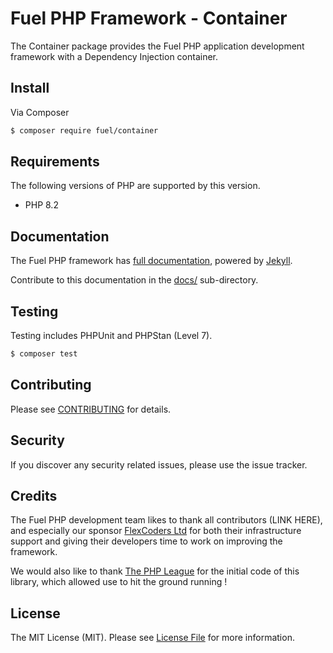 # Fuel PHP Framework - Container

The Container package provides the Fuel PHP application development framework with a Dependency Injection container.

## Install

Via Composer

``` bash
$ composer require fuel/container
```

## Requirements

The following versions of PHP are supported by this version.

* PHP 8.2

## Documentation

The Fuel PHP framework has [full documentation](https://fuelphp.org/docs), powered by [Jekyll](http://jekyllrb.com/).

Contribute to this documentation in the [docs/](https://github.com/fuel/*****/tree/develop) sub-directory.

## Testing

Testing includes PHPUnit and PHPStan (Level 7).
``` bash
$ composer test
```

## Contributing

Please see [CONTRIBUTING](https://github.com/fuel/container/blob/develop/CONTRIBUTING.md) for details.

## Security

If you discover any security related issues, please use the issue tracker.

## Credits

The Fuel PHP development team likes to thank all contributors (LINK HERE), and especially our sponsor [FlexCoders Ltd](https://flexcoders.co.uk) for both their infrastructure support and giving their developers time to work on improving the framework.

We would also like to thank [The PHP League](https://thephpleague.com) for the initial code of this library, which allowed use to hit the ground running !

## License

The MIT License (MIT). Please see [License File](https://github.com/fuel/container/blob/develop/LICENSE.md) for more information.

